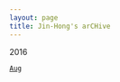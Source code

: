 ```yaml
---
layout: page
title: Jin-Hong's arCHive
---
```

2016

[`Aug`](https://jinhong-park.github.io/blog/201608.html)